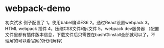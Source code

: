 ﻿# webpack-demo
初次试水
例子配置了
1。使用babel编译ES6
2。通过React设置webpack
3。HTML webpack 插件
4。压缩CSS文件和js文件
5。webpack dev服务器
（配置文件里都有插件版本信息，下载文件后只需要在bash中install全部就可以了，不理解的可以看官网的代码解释）

